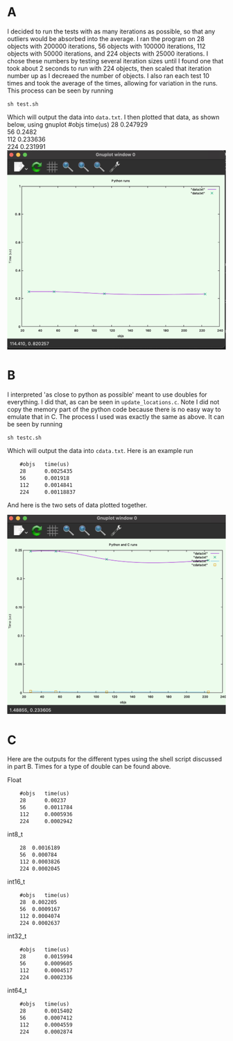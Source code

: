<!-- '''
    set xlabel "objs"\
    set ylabel "Time (us)"\
    set title "Python update_locations\
    set yrange [0:1]\
    f(x) = m*x + b\
    fit f(x) 'data.txt' using 1:2 via m,b\
    plot "data.txt" smooth csplines, "data.txt" with points\
''' -->

# A
    
I decided to run the tests with as many iterations as possible, so that any outliers would be absorbed into the average. I ran the program on  28 objects with 200000 iterations, 56 objects with 100000 iterations, 112 objects  with 50000 iterations, and 224 objects with 25000 iterations. I chose these numbers by testing several iteration sizes until I found one that took about 2 seconds to run with 224 objects, then scaled that iteration number up as I decreaed the number of objects. I also ran each test 10 times and took the average of the times, allowing for variation in the runs. This process can be seen by running

    sh test.sh

Which will output the data into `data.txt`. I then plotted that data, as shown below, using gnuplot
    #objs   time(us)
    28      0.247929	 
    56      0.2482	 
    112 	0.233636	 
    224	    0.231991	 
![This is an image](imageA.png)

# B

I interpreted 'as close to python as possible' meant to use doubles for everything. I did that, as can be seen in `update_locations.c`. Note I did not copy the memory part of the python code because there is no easy way to emulate that in C. The process I used was exactly the same as above. It can be seen by running

    sh testc.sh

Which will output the data into `cdata.txt`. Here is an example run
```
    #objs   time(us)
    28	    0.0025435	 
    56	    0.001918	 
    112	    0.0014841	 
    224	    0.00118837	 
```

And here is the two sets of data plotted together.

![This is an image](imageB.png)

# C

Here are the outputs for the different types using the shell script discussed in part B. Times for a type of double can be found above.

Float
```
    #objs   time(us)
    28	    0.00237	 
    56	    0.0011784	 
    112	    0.0005936	 
    224	    0.0002942	
 ```

int8_t
```
    28	0.0016189	 
    56	0.000784	 
    112	0.0003826	 
    224	0.0002045	
 ```

int16_t
```
    #objs   time(us)
    28	0.002205	 
    56	0.0009167	 
    112	0.0004074	 
    224	0.0002637	 
 ```

int32_t

```
    #objs   time(us)
    28	    0.0015994	 
    56	    0.0009605	 
    112 	0.0004517	 
    224	    0.0002336	 
 ```


int64_t
```
    #objs   time(us)
    28	    0.0015402	 
    56	    0.0007412	 
    112	    0.0004559	 
    224	    0.0002874	
    
  ```
